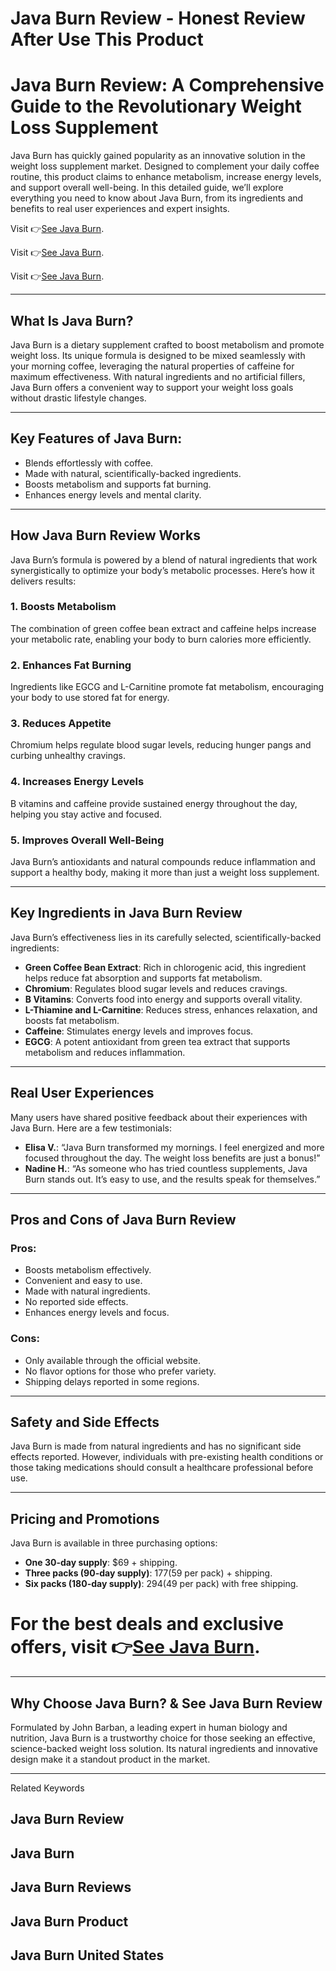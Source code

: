 # Java Burn Review - Honest Review After Use This Product

# Java Burn Review: A Comprehensive Guide to the Revolutionary Weight Loss Supplement

Java Burn has quickly gained popularity as an innovative solution in the weight loss supplement market. Designed to complement your daily coffee routine, this product claims to enhance metabolism, increase energy levels, and support overall well-being. In this detailed guide, we’ll explore everything you need to know about Java Burn, from its ingredients and benefits to real user experiences and expert insights.

 Visit 👉[See Java Burn](https://www.google.com/).
 
 Visit 👉[See Java Burn](https://www.google.com/).
 
 Visit 👉[See Java Burn](https://www.google.com/).
 
---

## What Is Java Burn?

Java Burn is a dietary supplement crafted to boost metabolism and promote weight loss. Its unique formula is designed to be mixed seamlessly with your morning coffee, leveraging the natural properties of caffeine for maximum effectiveness. With natural ingredients and no artificial fillers, Java Burn offers a convenient way to support your weight loss goals without drastic lifestyle changes.

---

## Key Features of Java Burn:

- Blends effortlessly with coffee.
- Made with natural, scientifically-backed ingredients.
- Boosts metabolism and supports fat burning.
- Enhances energy levels and mental clarity.

---

## How Java Burn Review Works

Java Burn’s formula is powered by a blend of natural ingredients that work synergistically to optimize your body’s metabolic processes. Here’s how it delivers results:

### 1. Boosts Metabolism
The combination of green coffee bean extract and caffeine helps increase your metabolic rate, enabling your body to burn calories more efficiently.

### 2. Enhances Fat Burning
Ingredients like EGCG and L-Carnitine promote fat metabolism, encouraging your body to use stored fat for energy.

### 3. Reduces Appetite
Chromium helps regulate blood sugar levels, reducing hunger pangs and curbing unhealthy cravings.

### 4. Increases Energy Levels
B vitamins and caffeine provide sustained energy throughout the day, helping you stay active and focused.

### 5. Improves Overall Well-Being
Java Burn’s antioxidants and natural compounds reduce inflammation and support a healthy body, making it more than just a weight loss supplement.

---

## Key Ingredients in Java Burn Review

Java Burn’s effectiveness lies in its carefully selected, scientifically-backed ingredients:

- **Green Coffee Bean Extract**: Rich in chlorogenic acid, this ingredient helps reduce fat absorption and supports fat metabolism.
- **Chromium**: Regulates blood sugar levels and reduces cravings.
- **B Vitamins**: Converts food into energy and supports overall vitality.
- **L-Thiamine and L-Carnitine**: Reduces stress, enhances relaxation, and boosts fat metabolism.
- **Caffeine**: Stimulates energy levels and improves focus.
- **EGCG**: A potent antioxidant from green tea extract that supports metabolism and reduces inflammation.

---

## Real User Experiences

Many users have shared positive feedback about their experiences with Java Burn. Here are a few testimonials:

- **Elisa V.**: “Java Burn transformed my mornings. I feel energized and more focused throughout the day. The weight loss benefits are just a bonus!”
- **Nadine H.**: “As someone who has tried countless supplements, Java Burn stands out. It’s easy to use, and the results speak for themselves.”

---

## Pros and Cons of Java Burn Review

### Pros:
- Boosts metabolism effectively.
- Convenient and easy to use.
- Made with natural ingredients.
- No reported side effects.
- Enhances energy levels and focus.

### Cons:
- Only available through the official website.
- No flavor options for those who prefer variety.
- Shipping delays reported in some regions.

---

## Safety and Side Effects

Java Burn is made from natural ingredients and has no significant side effects reported. However, individuals with pre-existing health conditions or those taking medications should consult a healthcare professional before use.

---

## Pricing and Promotions

Java Burn is available in three purchasing options:

- **One 30-day supply**: $69 + shipping.
- **Three packs (90-day supply)**: $177 ($59 per pack) + shipping.
- **Six packs (180-day supply)**: $294 ($49 per pack) with free shipping.

# For the best deals and exclusive offers, visit 👉[See Java Burn](https://www.google.com/).

---

## Why Choose Java Burn? & See Java Burn Review

Formulated by John Barban, a leading expert in human biology and nutrition, Java Burn is a trustworthy choice for those seeking an effective, science-backed weight loss solution. Its natural ingredients and innovative design make it a standout product in the market.

---


Related Keywords 

## Java Burn Review

## Java Burn

## Java Burn Reviews

## Java Burn Product

## Java Burn United States
